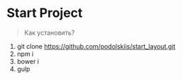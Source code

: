 # Start Project
> Как установить?
1. git clone https://github.com/podolskiis/start_layout.git
2. npm i
3. bower i
4. gulp